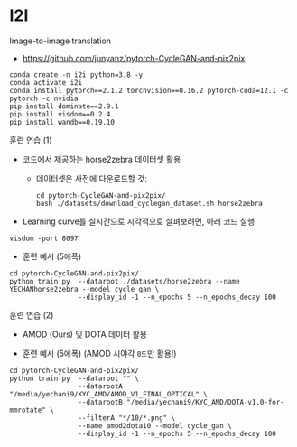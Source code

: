 # I2I
Image-to-image translation

* https://github.com/junyanz/pytorch-CycleGAN-and-pix2pix

~~~shell
conda create -n i2i python=3.8 -y
conda activate i2i
conda install pytorch==2.1.2 torchvision==0.16.2 pytorch-cuda=12.1 -c pytorch -c nvidia
pip install dominate==2.9.1
pip install visdom==0.2.4
pip install wandb==0.19.10
~~~

훈련 연습 (1)
- 코드에서 제공하는 horse2zebra 데이터셋 활용
  - 데이터셋은 사전에 다운로드할 것: 
      ~~~shell
      cd pytorch-CycleGAN-and-pix2pix/
      bash ./datasets/download_cyclegan_dataset.sh horse2zebra
      ~~~

- Learning curve를 실시간으로 시각적으로 살펴보려면, 아래 코드 실행
~~~shell
visdom -port 8097
~~~

- 훈련 예시 (5에폭)
~~~shell
cd pytorch-CycleGAN-and-pix2pix/
python train.py  --dataroot ./datasets/horse2zebra --name YECHANhorse2zebra --model cycle_gan \
                 --display_id -1 --n_epochs 5 --n_epochs_decay 100
~~~


훈련 연습 (2)
- AMOD (Ours) 및 DOTA 데이터 활용

- 훈련 예시 (5에폭) (AMOD 시야각 `0도`만 활용!)
~~~shell
cd pytorch-CycleGAN-and-pix2pix/
python train.py  --dataroot "" \
                 --datarootA "/media/yechani9/KYC_AMD/AMOD_V1_FINAL_OPTICAL" \
                 --datarootB "/media/yechani9/KYC_AMD/DOTA-v1.0-for-mmrotate" \
                 --filterA "*/10/*.png" \
                 --name amod2dota10 --model cycle_gan \
                 --display_id -1 --n_epochs 5 --n_epochs_decay 100
~~~

